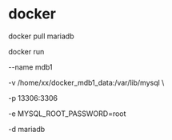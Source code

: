 


# docker 

docker pull mariadb

docker run 

--name mdb1 

-v /home/xx/docker_mdb1_data:/var/lib/mysql \

-p 13306:3306

-e MYSQL_ROOT_PASSWORD=root

-d mariadb